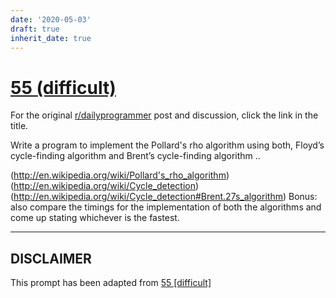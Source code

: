 ```yaml
---
date: '2020-05-03'
draft: true
inherit_date: true
---
```


# [55 (difficult)](https://www.reddit.com/r/dailyprogrammer/comments/txl9j/5212012_challenge_55_difficult/)

For the original [r/dailyprogrammer](https://www.reddit.com/r/dailyprogrammer/) post and discussion, click the link in the title.

Write a program to implement the Pollard's rho algorithm using both, Floyd’s cycle-finding algorithm and Brent’s cycle-finding algorithm .. 

(http://en.wikipedia.org/wiki/Pollard's_rho_algorithm)
(http://en.wikipedia.org/wiki/Cycle_detection)
(http://en.wikipedia.org/wiki/Cycle_detection#Brent.27s_algorithm)
Bonus: also compare the timings for the implementation of both the algorithms and come up stating whichever is the fastest.


----
## **DISCLAIMER**
This prompt has been adapted from [55 [difficult]](https://www.reddit.com/r/dailyprogrammer/comments/txl9j/5212012_challenge_55_difficult/
)
